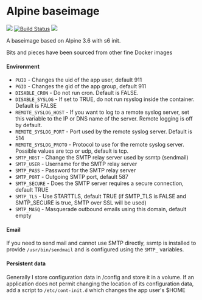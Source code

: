 Alpine baseimage
================

[![](https://images.microbadger.com/badges/image/ajoergensen/baseimage-alpine.svg)](https://microbadger.com/images/ajoergensen/baseimage-alpine "Get your own image badge on microbadger.com") [![Build Status](https://travis-ci.org/ajoergensen/baseimage-alpine.svg?branch=master)](https://travis-ci.org/ajoergensen/baseimage-alpine) [![](https://images.microbadger.com/badges/commit/ajoergensen/baseimage-alpine.svg)](https://microbadger.com/images/ajoergensen/baseimage-alpine "Get your own commit badge on microbadger.com")

A baseimage based on Alpine 3.6 with s6 init.

Bits and pieces have been sourced from other fine Docker images

#### Environment

- `PUID` - Changes the uid of the app user, default 911
- `PGID` - Changes the gid of the app group, default 911
- `DISABLE_CRON` - Do not run cron. Default is FALSE.
- `DISABLE_SYSLOG` - If set to TRUE, do not run rsyslog inside the container. Default is FALSE
- `REMOTE_SYSLOG_HOST` - If you want to log to a remote syslog server, set this variable to the IP or DNS name of the server. Remote logging is off by default.
- `REMOTE_SYSLOG_PORT` - Port used by the remote syslog server. Default is 514
- `REMOTE_SYSLOG_PROTO` - Protocol to use for the remote syslog server. Possible values are tcp or udp, default is tcp.
- `SMTP_HOST` - Change the SMTP relay server used by ssmtp (sendmail) 
- `SMTP_USER` - Username for the SMTP relay server
- `SMTP_PASS` - Password for the SMTP relay server
- `SMTP_PORT` - Outgoing SMTP port, default 587
- `SMTP_SECURE` - Does the SMTP server requires a secure connection, default TRUE
- `SMTP_TLS` - Use STARTTLS, default TRUE (if SMTP_TLS is FALSE and SMTP_SECURE is true, SMTP over SSL will be used)
- `SMTP_MASQ` - Masquerade outbound emails using this domain, default empty

#### Email

If you need to send mail and cannot use SMTP directly, ssmtp is installed to provide `/usr/bin/sendmail` and is configured using the `SMTP_` variables.

#### Persistent data

Generally I store configuration data in /config and store it in a volume. If an application does not permit changing the location of its configuration data, add a script to `/etc/cont-init.d` which changes the app user's $HOME

